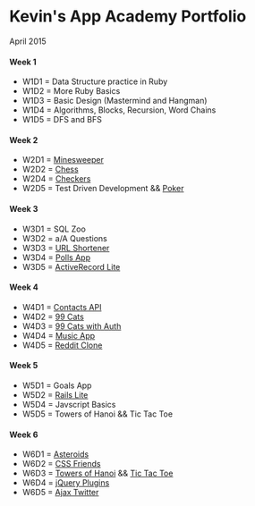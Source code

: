 # Kevin's App Academy Portfolio
April 2015

#### Week 1
+ W1D1 = Data Structure practice in Ruby
+ W1D2 = More Ruby Basics
+ W1D3 = Basic Design (Mastermind and Hangman)
+ W1D4 = Algorithms, Blocks, Recursion, Word Chains
+ W1D5 = DFS and BFS

#### Week 2
+ W2D1 = [Minesweeper](https://github.com/kswang2400/minesweeper)
+ W2D2 = [Chess](https://github.com/kswang2400/chess)
+ W2D4 = [Checkers](https://github.com/kswang2400/checkers)
+ W2D5 = Test Driven Development && [Poker](https://github.com/kswang2400/poker)

#### Week 3
+ W3D1 = SQL Zoo
+ W3D2 = a/A Questions
+ W3D3 = [URL Shortener](https://github.com/kswang2400/url-shortener)
+ W3D4 = [Polls App](https://github.com/kswang2400/polls-app)
+ W3D5 = [ActiveRecord Lite](https://github.com/kswang2400/activerecord-lite)

#### Week 4
+ W4D1 = [Contacts API](https://github.com/kswang2400/contacts-api)
+ W4D2 = [99 Cats](https://github.com/kswang2400/cats_99)
+ W4D3 = [99 Cats with Auth](https://github.com/kswang2400/cats_99_day_2)
+ W4D4 = [Music App](https://github.com/kswang2400/music-app)
+ W4D5 = [Reddit Clone](https://github.com/kswang2400/reddit-clone)

#### Week 5
+ W5D1 = Goals App
+ W5D2 = [Rails Lite](https://github.com/kswang2400/rails-lite)  
+ W5D4 = Javscript Basics 
+ W5D5 = Towers of Hanoi && Tic Tac Toe 

#### Week 6
+ W6D1 = [Asteroids](https://github.com/kswang2400/asteroids)
+ W6D2 = [CSS Friends](https://github.com/kswang2400/CSS-Friends)
+ W6D3 = [Towers of Hanoi](http://kswang2400.github.io/) && [Tic Tac Toe](https://github.com/kswang2400/Tic-Tac-Toe)
+ W6D4 = [jQuery Plugins](https://github.com/kswang2400/jQuery-plugins)
+ W6D5 = [Ajax Twitter](https://github.com/kswang2400/ajax-twitter)

